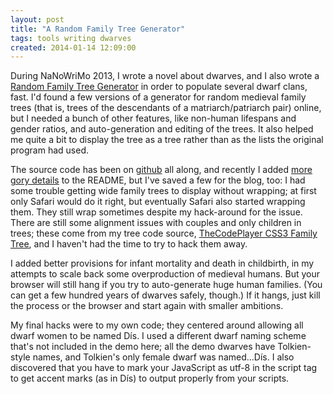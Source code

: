```yaml
---
layout: post
title: "A Random Family Tree Generator"
tags: tools writing dwarves
created: 2014-01-14 12:09:00
---
```

During NaNoWriMo 2013, I wrote a novel about dwarves, and I also wrote a [Random Family Tree Generator](/tools/family-tree-generator/lineage.html) in order to populate several dwarf clans, fast.  I'd found a few versions of a generator for random medieval family trees (that is, trees of the descendants of a matriarch/patriarch pair) online, but I needed a bunch of other features, like non-human lifespans and gender ratios, and auto-generation and editing of the trees.  It also helped me quite a bit to display the tree as a tree rather than as the lists the original program had used.

The source code has been on [github](https://github.com/mcdemarco/family-tree-generator) all along, and recently I added [more gory details](https://github.com/mcdemarco/family-tree-generator/blob/master/README.md) to the README, but I've saved a few for the blog, too:   I had some trouble getting wide family trees to display without wrapping; at first only Safari would do it right, but eventually Safari also started wrapping them.  They still wrap sometimes despite my hack-around for the issue.  There are still some alignment issues with couples and only children in trees; these come from my tree code source, [TheCodePlayer CSS3 Family Tree](http://thecodeplayer.com/experiment/css3-family-tree/2), and I haven't had the time to try to hack them away.

I added better provisions for infant mortality and death in childbirth, in my attempts to scale back some overproduction of medieval humans.  But your browser will still hang if you try to auto-generate huge human families.  (You can get a few hundred years of dwarves safely, though.)  If it hangs, just kill the process or the browser and start again with smaller ambitions.

My final hacks were to my own code; they centered around allowing all dwarf women to be named Dís.  I used a different dwarf naming scheme that's not included in the demo here; all the demo dwarves have Tolkien-style names, and Tolkien's only female dwarf was named...Dís.  I also discovered that you have to mark your JavaScript as utf-8 in the script tag to get accent marks (as in Dís) to output properly from your scripts.


